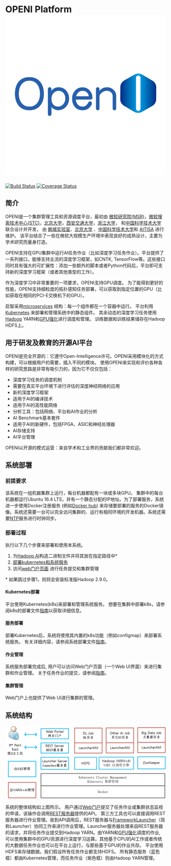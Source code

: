 # OPENI Platform ![alt text][logo]

[logo]: ./openilogo.png "OPENI"

[![Build Status](https://travis-ci.org/Microsoft/openi.svg?branch=master)](https://travis-ci.org/open-intelligence/openi)
[![Coverage Status](https://coveralls.io/repos/github/open-intelligence/openi/badge.svg?branch=master)](https://coveralls.io/github/open-intelligence/openi?branch=master)


## 简介

OPENI是一个集群管理工具和资源调度平台，最初由 [微软研究院(MSR)](https://www.microsoft.com/en-us/research/group/systems-research-group-asia/)，[微软搜索技术中心(STC)](https://www.microsoft.com/en-us/ard/company/introduction.aspx)，[北京大学](http://eecs.pku.edu.cn/EN/)，[西安交通大学](http://www.aiar.xjtu.edu.cn/)，[浙江大学](http://www.cesc.zju.edu.cn/index_e.htm)， 和[中国科学技术大学](http://eeis.ustc.edu.cn/) 联合设计并开发， 由 [鹏城实验室](http://www.pcl.ac.cn/)、[北京大学](http://idm.pku.edu.cn/) 、[中国科学技术大学](https://www.ustc.edu.cn/)和 [AITISA](http://www.aitisa.org.cn/) 进行维护。
该平台结合了一些在微软大规模生产环境中表现良好的成熟设计，主要为学术研究而量身打造。

OPENI支持在GPU集群中运行AI任务作业（比如深度学习任务作业）。平台提供了一系列接口，能够支持主流的深度学习框架，如CNTK, TensorFlow等。这些接口同时具有强大的可扩展性：添加一些额外的脚本或者Python代码后，平台即可支持新的深度学习框架（或者其他类型的工作）。


作为深度学习中非常重要的一项要求，OPENI支持GPU调度。
为了能得到更好的性能，OPENI支持细粒度的拓扑感知任务部署，可以获取到指定位置的GPU（比如获取在相同的PCI-E交换机下的GPU）。

启智采用[microservices](https://en.wikipedia.org/wiki/Microservices) 结构：每一个组件都在一个容器中运行。 
平台利用[Kubernetes](https://kubernetes.io/) 来部署和管理系统中的静态组件。
其余动态的深度学习任务使用[Hadoop](http://hadoop.apache.org/) YARN和[GPU强化](https://issues.apache.org/jira/browse/YARN-7481)进行调度和管理。 
训练数据和训练结果储存在Hadoop HDFS上。

## 用于研发及教育的开源AI平台

OPENI是完全开源的：它遵守Open-Intelligence许可。OPENI采用模块化的方式构建，可以根据用户的需要，插入不同的模块。 使用OPENI来实现和评价各种各样的研究思路是非常有吸引力的，因为它不仅仅包括：

* 深度学习任务的调度机制
* 需要在真实平台环境下进行评估的深度神经网络的应用
* 新的深度学习框架
* 适用于AI的编译技术
* 适用于AI的高性能网络
* 分析工具：包括网络、平台和AI作业的分析
* AI Benchmark基本套件
* 适用于AI的新硬件，包括FPGA、ASIC和神经处理器
* AI存储支持
* AI平台管理 

OPENI以开源的模式运营：来自学术和工业界的贡献我们都非常欢迎。 

## 系统部署

### 前提要求

该系统在一组机器集群上运行，每台机器都配有一块或多块GPU。
集群中的每台机器都运行Ubuntu 16.4 LTS，并有一个静态分配的IP地址。为了部署服务，系统进一步使用Docker注册服务 (例如[Docker hub](https://docs.docker.com/docker-hub/)) 来存储要部署的服务的Docker镜像。系统还需要一台可以完全访问集群的、运行有相同环境的开发机器。系统还需要[NTP](http://www.ntp.org/)服务进行时钟同步。

### 部署过程

执行以下几个步骤来部署和使用本系统。

1. 为[Hadoop AI](./hadoop-ai/README.md)构造二进制文件并将其放在指定路径中*
2. [部署kubernetes和系统服务](./openi-management/README.md)
3. 访问[web门户页面](./webportal/README.md) 进行任务提交和集群管理

\* 如果跳过步骤1，则将会安装标准版Hadoop 2.9.0。

#### Kubernetes部署

平台使用Kubernetes(k8s)来部署和管理系统服务。
想要在集群中部署k8s，请参阅k8s的部署文件[指南](./openi-management/README.md)以获取详细信息。

#### 服务部署

部署Kubernetes后，系统将使用其内置的k8s功能（例如configmap）来部署系统服务。
有关详细内容，请参阅系统部署文件[指南](./openi-management/README.md)。

#### 作业管理

系统服务部署完成后, 用户可以访问Web门户页面（一个Web UI界面）来进行集群和作业管理。
关于任务作业的提交，请参阅[指南](job-tutorial/README.md)。

#### 集群管理

Web门户上也提供了Web UI进行集群的管理。

## 系统结构

<p style="text-align: left;">
  <img src="./sysarch-zh.png" title="System Architecture" alt="System Architecture" />
</p>


系统的整体结构如上图所示。
用户通过[Web门户](./webportal/README.md)提交了任务作业或集群状态监视的申请，该操作会调用[REST服务器](./rest-server/README.md)提供的API。
第三方工具也可以直接调用REST服务器进行作业管理。收到API调用后，REST服务器与[FrameworkLauncher](./frameworklauncher/README.md)（简称Launcher）协同工作来进行作业管理。Launcher服务器处理来自REST服务器的请求，并将任务作业提交到Hadoop YARN。由YARN和[GPU强化](https://issues.apache.org/jira/browse/YARN-7481)调度的作业, 可以使用集群中的GPU资源进行深度学习运算。其他基于CPU的AI工作或者传统的大数据任务作业也可以在平台上运行，与那些基于GPU的作业共存。
平台使用HDFS来存储数据。我们假设所有任务作业都支持HDFS。 所有静态服务（蓝色框）都由Kubernetes管理，而任务作业（紫色框）则由Hadoop YARN管理。

